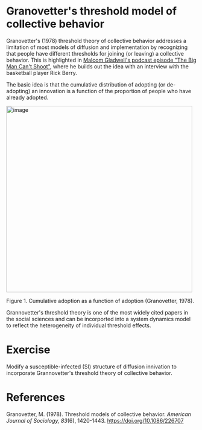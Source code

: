 # Granovetter's threshold model of collective behavior

Granovetter's (1978) threshold theory of collective behavior addresses a limitation of most models of diffusion and implementation by recognizing that people have different thresholds for joining (or leaving) a collective behavior. This is highlighted in [Malcom Gladwell's podcast episode "The Big Man Can't Shoot"](https://www.pushkin.fm/podcasts/revisionist-history/the-big-man-cant-shoot), where he builds out the idea with an interview with the basketball player Rick Berry. 

The basic idea is that the cumulative distribution of adopting (or de-adopting) an innovation is a function of the proportion of people who have already adopted. 

<img width="493" alt="image" src="https://github.com/user-attachments/assets/db492468-de28-4cd0-a217-8ada5facf18d">

Figure 1. Cumulative adoption as a function of adoption (Granovetter, 1978). 

Grannovetter's threshold theory is one of the most widely cited papers in the social sciences and can be incorported into a system dynamics model to reflect the heterogeneity of individual threshold effects. 

# Exercise

Modify a susceptible-infected (SI) structure of diffusion innivation to incorporate Grannovetter's threshold theory of collective behavior.

# References

Granovetter, M. (1978). Threshold models of collective behavior. *American Journal of Sociology, 83*(6), 1420-1443. https://doi.org/10.1086/226707 

